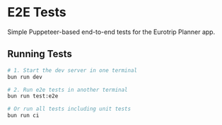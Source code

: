 ﻿# E2E Tests

Simple Puppeteer-based end-to-end tests for the Eurotrip Planner app.

## Running Tests

```bash
# 1. Start the dev server in one terminal
bun run dev

# 2. Run e2e tests in another terminal
bun run test:e2e

# Or run all tests including unit tests
bun run ci
```
